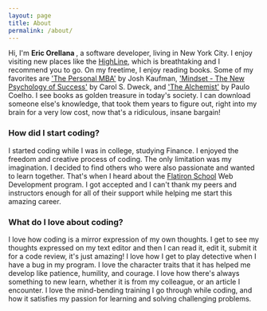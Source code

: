 ```yaml
---
layout: page
title: About
permalink: /about/
---
```


Hi, I'm <strong> Eric Orellana </strong>, a software developer, living in New York City. I enjoy visiting new places like the [HighLine](http://www.thehighline.org/about), which is breathtaking and I recommend you to go. On my freetime, I enjoy reading books. Some of my favorites are ['The Personal MBA'](http://www.amazon.com/The-Personal-MBA-Master-Business/dp/1591845572) by Josh Kaufman, ['Mindset - The New Psychology of Success'](http://www.amazon.com/Mindset-The-New-Psychology-Success/dp/0345472322) by Carol S. Dweck, and ['The Alchemist'](http://www.amazon.com/The-Alchemist-Paulo-Coelho/dp/0061122416) by Paulo Coelho. I see books as golden treasure in today's society. I can download someone else's knowledge, that took them years to figure out, right into my brain for a very low cost, now that's a ridiculous, insane bargain!

### How did I start coding?
I started coding while I was in college, studying Finance. I enjoyed the freedom and creative process of coding. The only limitation was my imagination. I decided to find others who were also passionate and wanted to learn together. That's when I heard about the [Flatiron School](http://flatironschool.com/) Web Development program. I got accepted and I can't thank my peers and instructors enough for all of their support while helping me start this amazing career.

### What do I love about coding?
I love how coding is a mirror expression of my own thoughts. I get to see my thoughts expressed on my text editor and then I can read it, edit it, submit it for a code review, it's just amazing! I love how I get to play detective when I have a bug in my program. I love the character traits that it has helped me develop like patience, humility, and courage. I love how there's always something to new learn, whether it is from my colleague, or an article I encounter. I love the mind-bending training I go through while coding, and how it satisfies my passion for learning and solving challenging problems.
